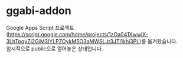 # ggabi-addon
Google Apps Script 프로젝트(https://script.google.com/home/projects/1zOa041XwwiX-3LhTpqvZi2GiM3lYLPZOykM5O3aMWSLJt3JTl1khi3PL)를 옮겨왔습니다.  
임시적으로 public으로 열어놓은 상태입니다.